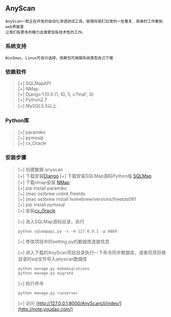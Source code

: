 ## AnyScan

```
AnyScan一款正在开发的自动化渗透测试工具，能够将我们日常的一些重复、简单的工作搬到web界面里
让我们有更多的精力去做更加有技术性的工作。
```

### 系统支持

```
Windows、Linux可自行选择，依赖包可根据系统类型自己下载
```

### 依赖软件
> [+] SQLMapAPI \
> [+] NMap \
> [+] Django 1.10.5 (1, 10, 5, u'final', 0) \
> [+] Python2.7 \
> [+] MySQL5.5以上
### Python库
> [+] paramiko \
> [+] pymssql \
> [+] cx_Oracle

### 安装步骤
> [+] 创建数据 anyscan \
> [+] 下载安装[Django](http://note.youdao.com/)
> [+] 下载安装SQLMap源码Python版 [SQLMap](http://sqlmap.org/)\
> [+] 下载nmap安装 [NMap](https://nmap.org/)\
> [+] pip install paramiko \
> [+] (mac os)brew unlink freetds \
> [+] (mac os)brew install homebrew/versions/freetds091 \
> [+] pip install pymssql \
> [+] 安装[cx_Oracle](http://www.cnblogs.com/restran/p/4787609.html)
>
> [+] 进入SQLMap源码目录，执行
> ```
> python sqlmapapi.py -s -H 127.0.0.1 -p 8889
> ```
> [+] 修改项目中的setting.py的数据库连接信息
>
> [+] 进入下载的AnyScan项目目录执行一下命令同步数据库，或者将项目根目录的sql文件导入anyscan数据库
> ```
> python manage.py makemigrations
> python manage.py migrate
>
> ```
> [+] 执行命令
> ```
> python manage.py runserver
> ```
> [+] 访问 [http://127.0.0.1:8000/AnyScanUI/index/](http://note.youdao.com/)
